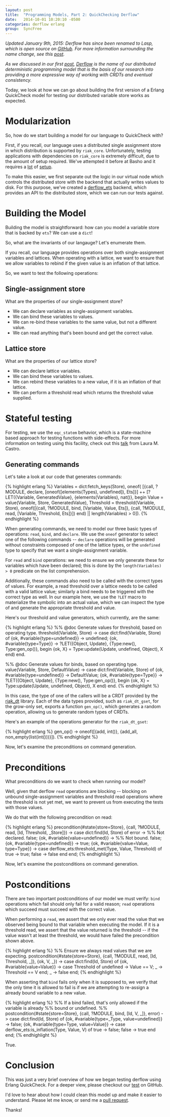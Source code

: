 ```yaml
---
layout: post
title:  "Programming Models, Part 2: QuickChecking Derflow"
date:   2014-10-01 10:20:10 -0500
categories: derflow erlang
group:  SyncFree
---
```


_Updated January 9th, 2015: Derflow has since been renamed to Lasp,
which is open source on [GitHub][lasp].  For more information
surrounding the name change, see this [post][name]._

_As we discussed in our first [post][part1], [Derflow][derflow] is the
name of our distributed deterministic programming model that is the
basis of our research into providing a more expressive way of working
with CRDTs and eventual consistency._

Today, we look at how we can go about building the first version of a
Erlang QuickCheck model for testing our distributed variable store works
as expected.

# Modularization

So, how do we start building a model for our language to QuickCheck
with?

First, if you recall, our language uses a distributed single assignment
store in which distribution is supported by `riak_core`.  Unfortunately,
testing applications with dependencies on `riak_core` is extremely
difficult, due to the amount of setup required.  We've attempted it
before at Basho and it requires a [lot][ec_eqc] of [setup][put_fsm_eqc].

To make this easier, we first separate out the logic in our virtual node
which controls the distributed store with the backend that actually
writes values to disk.  For this purpose, we've created a
[derflow_ets][derflow_ets] backend, which provides an API to the
distributed store, which we can run our tests against.

# Building the Model

Building the model is straightforward: how can you model a variable
store that is backed by `ets`?  We can use a `dict`!

So, what are the invariants of our langauge?  Let's enumerate them.

If you recall, our language provides operations over both
single-assignment variables and lattices.  When operating with a
lattice, we want to ensure that we allow variables to rebind if the
given value is an inflation of that lattice.

So, we want to test the following operations:

## Single-assignment store

What are the properties of our single-assignment store?

* We can declare variables as single-assignment variables.
* We can bind these variables to values.
* We can re-bind these variables to the same value, but not a different value.
* We can read anything that's been bound and get the correct value.

## Lattice store

What are the properties of our lattice store?

* We can declare lattice variables.
* We can bind these variables to values.
* We can rebind these variables to a new value, if it is an inflation of that lattice.
* We can perform a threshold read which returns the threshold value supplied.

# Stateful testing

For testing, we use the `eqc_statem` behavior, which is a state-machine
based approach for testing functions with side-effects.  For more
information on testing using this facility, check out this
[talk][statem] from Laura M. Castro.

## Generating commands

Let's take a look at our code that generates commands:

{% highlight erlang %}
    Variables = dict:fetch_keys(Store),
    oneof(
        [{call, ?MODULE, declare,
          [oneof([elements(Types), undefined]), Ets]}] ++
        [?LET({Variable, GeneratedValue}, {elements(Variables), nat()},
             begin
                    Value = value(Variable, Store, GeneratedValue),
                    Threshold = threshold(Variable, Store),
                    oneof([{call, ?MODULE, bind, [Variable, Value, Ets]},
                           {call, ?MODULE, read, [Variable, Threshold, Ets]}])
                end) || length(Variables) > 0]).
{% endhighlight %}

When generating commands, we need to model our three basic types of
operations: `read`, `bind`, and `declare`.  We use the `oneof` generator
to select one of the following commands -- `declare` operations will be
generated without constraints composed of one of the lattice types, or
the `undefined` type to specify that we want a single-assignment
variable.

For `read` and `bind` operations: we need to ensure we only generate
these for variables which have been declared; this is done by the
`length(Variables) > 0` predicate on the list comprehension.

Additionally, these commands also need to be called with the correct
types of values.  For example, a read threshold over a lattice needs to
be called with a valid lattice value; similarly a bind needs to be
triggered with the correct type as well.  In our example here, we use
the `?LET` macro to materialize the symbolic into an actual value, which
we can inspect the type of and generate the appropriate threshold and
value.

Here's our threshold and value generators, which currently, are the same:

{% highlight erlang %}
%% @doc Generate values for threshold, based on operating type.
threshold(Variable, Store) ->
    case dict:find(Variable, Store) of
        {ok, #variable{type=undefined}} ->
            undefined;
        {ok, #variable{type=Type}} ->
            ?LET({Object, Update},
                 {Type:new(), Type:gen_op()},
                  begin
                    {ok, X} = Type:update(Update, undefined, Object),
                    X
                  end)
    end.

%% @doc Generate values for binds, based on operating type.
value(Variable, Store, DefaultValue) ->
    case dict:find(Variable, Store) of
        {ok, #variable{type=undefined}} ->
            DefaultValue;
        {ok, #variable{type=Type}} ->
            ?LET({Object, Update},
                 {Type:new(), Type:gen_op()},
                  begin
                    {ok, X} = Type:update(Update, undefined, Object),
                    X
                  end)
    end.
{% endhighlight %}

In this case, the type of one of the callers will be a CRDT provided by
the [riak_dt][riak_dt] library.  Each of the data types provided, such
as `riak_dt_gset`, for the grow-only set, exports a function `gen_op()`,
which generates a random operation, allowing us to generate random types
of CRDTs.

Here's an example of the operations generator for the `riak_dt_gset`:

{% highlight erlang %}
gen_op() ->
    oneof([{add, int()},
           {add_all, non_empty(list(int()))}]).
{% endhighlight %}

Now, let's examine the preconditions on command generation.

# Preconditions

What preconditions do we want to check when running our model?

Well, given that derflow `read` operations are blocking -- blocking on
unbound single-assignment variables and threshold read operations where
the threshold is not yet met, we want to prevent us from executing the
tests with those values.

We do that with the following precondition on read:

{% highlight erlang %}
precondition(#state{store=Store},
             {call, ?MODULE, read, [Id, Threshold, _Store]}) ->
    case dict:find(Id, Store) of
        error ->
            %% Not declared.
            false;
        {ok, #variable{value=undefined}} ->
            %% Not bound.
            false;
        {ok, #variable{type=undefined}} ->
            true;
        {ok, #variable{value=Value, type=Type}} ->
            case derflow_ets:threshold_met(Type, Value, Threshold) of
                true ->
                    true;
                false ->
                    false
            end
    end;
{% endhighlight %}

Now, let's examine the postconditions on command generation.

# Postconditions

There are two important postconditions of our model we must verify:
`bind` operations which fail should only fail for a valid reason;
`read` operations which succeed must succeed with the correct value.

When performing a `read`, we assert that we only ever read the value
that we observed being bound to that variable when executing the model.
If it is a threshold read, we assert that the value returned is the
threshold -- if the value wasn't at least the threshold, we would have
failed the precondition shown above.

{% highlight erlang %}
%% Ensure we always read values that we are expecting.
postcondition(#state{store=Store},
              {call, ?MODULE, read, [Id, Threshold, _]}, {ok, V, _}) ->
    case dict:find(Id, Store) of
        {ok, #variable{value=Value}} ->
            case Threshold of
                undefined ->
                    Value == V;
                _ ->
                    Threshold == V
            end;
        _ ->
            false
    end;
{% endhighlight %}

When asserting that `bind` fails only when it is supposed to, we verify
that the only time it is allowed to fail is if we are attempting to
re-assign a already bound variable to a new value.

{% highlight erlang %}
%% If a bind failed, that's only allowed if the variable is already
%% bound or undefined.
%%
postcondition(#state{store=Store},
              {call, ?MODULE, bind, [Id, V, _]}, error) ->
    case dict:find(Id, Store) of
        {ok, #variable{type=_Type, value=undefined}} ->
            false;
        {ok, #variable{type=Type, value=Value}} ->
            case derflow_ets:is_inflation(Type, Value, V) of
                true ->
                    false;
                false ->
                    true
            end
    end;
{% endhighlight %}

True.

# Conclusion

This was just a very brief overview of how we began testing derflow
using Erlang QuickCheck.  For a deeper view, please checkout our
[test][derflow_ets_eqc] on GitHub.

I'd love to hear about how I could clean this model up and make it
easier to understand.  Please let me know, or send me a [pull
request][derflow].

Thanks!

[derflow_ets_eqc]: https://github.com/cmeiklejohn/derflow/blob/master/test/derflow_ets_eqc.erl
[riak_dt]: https://github.com/basho/riak_dt
[statem]: http://www.slideshare.net/lauramcastro/testing-data-consistency-of-dataintensive-applications-using-quickcheck
[part1]: http://christophermeiklejohn.com/derflow/erlang/2014/09/28/try-derflow.html
[derflow]: https://github.com/cmeiklejohn/derflow
[ec_eqc]: https://github.com/basho/riak_kv/blob/develop/test/ec_eqc.erl
[put_fsm_eqc]: https://github.com/basho/riak_kv/blob/develop/test/put_fsm_eqc.erl
[derflow_ets]: https://github.com/cmeiklejohn/derflow/blob/master/src/derflow_ets.erl
[name]: /erlang/lasp/2014/12/21/lasp.html
[lasp]: https://github.com/cmeiklejohn/lasp
